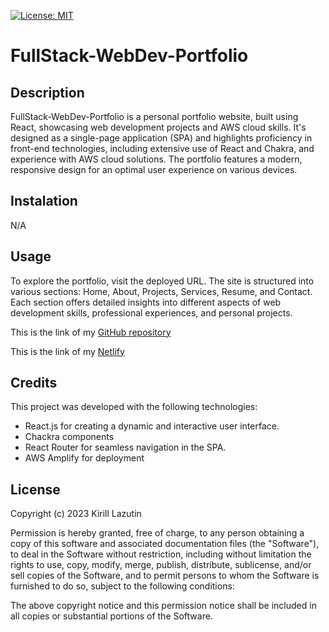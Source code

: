 [![License: MIT](https://img.shields.io/badge/License-MIT-yellow.svg)](https://opensource.org/licenses/MIT)

# FullStack-WebDev-Portfolio

## Description

FullStack-WebDev-Portfolio is a personal portfolio website, built using React, showcasing web development projects and AWS cloud skills. It's designed as a single-page application (SPA) and highlights proficiency in front-end technologies, including extensive use of React and Chakra, and experience with AWS cloud solutions. The portfolio features a modern, responsive design for an optimal user experience on various devices.

## Instalation

N/A

## Usage

To explore the portfolio, visit the deployed URL. The site is structured into various sections: Home, About, Projects, Services, Resume, and Contact. Each section offers detailed insights into different aspects of web development skills, professional experiences, and personal projects.

This is the link of my [GitHub repository](https://github.com/Kirill777-web/PortfolioWebDev)

This is the link of my [Netlify](https://portfoliowebdevkirill.netlify.app/)

## Credits

This project was developed with the following technologies:

- React.js for creating a dynamic and interactive user interface.
- Chackra components
- React Router for seamless navigation in the SPA.
- AWS Amplify for deployment

## License

Copyright (c) 2023 Kirill Lazutin

Permission is hereby granted, free of charge, to any person obtaining a copy
of this software and associated documentation files (the "Software"), to deal
in the Software without restriction, including without limitation the rights
to use, copy, modify, merge, publish, distribute, sublicense, and/or sell
copies of the Software, and to permit persons to whom the Software is
furnished to do so, subject to the following conditions:

The above copyright notice and this permission notice shall be included in all
copies or substantial portions of the Software.
